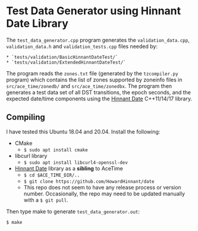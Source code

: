 # Test Data Generator using Hinnant Date Library

The `test_data_generator.cpp` program generates the `validation_data.cpp`,
`validation_data.h` and `validation_tests.cpp` files needed by:

    * `tests/validation/BasicHinnantDateTest/`
    * `tests/validation/ExtendedHinnantDateTest/`

The program reads the `zones.txt` file (generated by the `tzcompiler.py`
program) which contains the list of zones supported by zoneinfo files in
`src/ace_time/zonedb/` and `src/ace_time/zonedbx`. The program then generates a
test data set of all DST transitions, the epoch seconds, and the expected
date/time components using the [Hinnant
Date](https://github.com/HowardHinnant/date) C++11/14/17 library.

## Compiling

I have tested this Ubuntu 18.04 and 20.04. Install the following:

* CMake
    * `$ sudo apt install cmake`
* libcurl library
    * `$ sudo apt install libcurl4-openssl-dev`
* [Hinnant Date](https://github.com/HowardHinnant/date) library as a
    **sibling** to AceTime
    * `$ cd $ACE_TIME_DIR/..`
    * `$ git clone https://github.com/HowardHinnant/date`
    * This repo does not seem to have any release process or version number.
      Occasionally, the repo may need to be updated manually with a `$ git
      pull`.

Then type make to generate `test_data_generator.out`:
```
$ make
```
